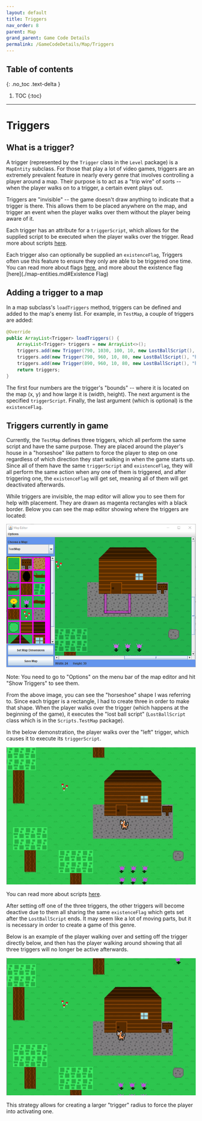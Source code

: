```yaml
---
layout: default
title: Triggers
nav_order: 8
parent: Map
grand_parent: Game Code Details
permalink: /GameCodeDetails/Map/Triggers
---
```


## Table of contents
{: .no_toc .text-delta }

1. TOC
{:toc}

---

# Triggers

## What is a trigger?

A trigger (represented by the `Trigger` class in the `Level` package) is a `MapEntity` subclass. 
For those that play a lot of video games, triggers are an extremely prevalent feature in nearly every genre that involves controlling a player around a map.
Their purpose is to act as a "trip wire" of sorts -- when the player walks on to a trigger, a certain event plays out.

Triggers are "invisible" -- the game doesn't draw anything to indicate that a trigger is there.
This allows them to be placed anywhere on the map, and trigger an event when the player walks over them without the player being aware of it.

Each trigger has an attribute for a `triggerScript`, which allows for the supplied script to be executed when the player walks over the trigger.
Read more about scripts [here](./scripts.md).

Each trigger also can optionally be supplied an `existenceFlag`, 
Triggers often use this feature to ensure they only are able to be triggered one time.
You can read more about flags [here](./scripts.md#Flags), and more about the existence flag [here](./map-entities.md#Existence Flag)

## Adding a trigger to a map

In a map subclass's `loadTriggers` method, triggers can be defined and added to the map's enemy list. For example, in `TestMap`,
a couple of triggers are added:

```java
@Override
public ArrayList<Trigger> loadTriggers() {
    ArrayList<Trigger> triggers = new ArrayList<>();
    triggers.add(new Trigger(790, 1030, 100, 10, new LostBallScript(), "hasLostBall"));
    triggers.add(new Trigger(790, 960, 10, 80, new LostBallScript(), "hasLostBall"));
    triggers.add(new Trigger(890, 960, 10, 80, new LostBallScript(), "hasLostBall"));
    return triggers;
}
```

The first four numbers are the trigger's "bounds" -- where it is located on the map (x, y) and how large it is (width, height).
The next argument is the specified `triggerScript`. Finally, the last argument (which is optional) is the `existenceFlag`.

## Triggers currently in game

Currently, the `TestMap` defines three triggers, which all perform the same script and have the same purpose.
They are placed around the player's house in a "horseshoe" like pattern to force the player to step on one
regardless of which direction they start walking in when the game starts up. Since all of them have the same `triggerScript` and `existenceFlag`,
they will all perform the same action when any one of them is triggered, and after triggering one, the `existenceFlag` will get set,
meaning all of them will get deactivated afterwards.

While triggers are invisible, the map editor will allow you to see them for help with placement. 
They are drawn as magenta rectangles with a black border. Below you can see the map editor showing where the triggers are located:

![triggers-shown-in-map-editor.png](../../../assets/images/triggers-shown-in-map-editor.png)

Note: You need to go to "Options" on the menu bar of the map editor and hit "Show Triggers" to see them.

From the above image, you can see the "horseshoe" shape I was referring to. Since each trigger is a rectangle,
I had to create three in order to make that shape. When the player walks over the trigger (which happens at the beginning of the game),
it executes the "lost ball script" (`LostBallScript` class which is in the `Scripts.TestMap` package).

In the below demonstration, the player walks over the "left" trigger, which causes it to execute its `triggerScript`.

![trigger-1.gif](../../../assets/images/trigger-1.gif)

You can read more about scripts [here](./scripts.md).

After setting off one of the three triggers, the other triggers will become deactive due to them all sharing the same `existenceFlag` which gets set after the `LostBallScript` ends.
It may seem like a lot of moving parts, but it is necessary in order to create a game of this genre.

Below is an example of the player walking over and setting off the trigger directly below, and then has the player
walking around showing that all three triggers will no longer be active afterwards.

![trigger-2.gif](../../../assets/images/trigger-2.gif)

This strategy allows for creating a larger "trigger" radius to force the player into activating one.